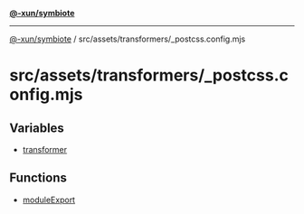 [**@-xun/symbiote**](../../../../README.md)

***

[@-xun/symbiote](../../../../README.md) / src/assets/transformers/\_postcss.config.mjs

# src/assets/transformers/\_postcss.config.mjs

## Variables

- [transformer](variables/transformer.md)

## Functions

- [moduleExport](functions/moduleExport.md)
